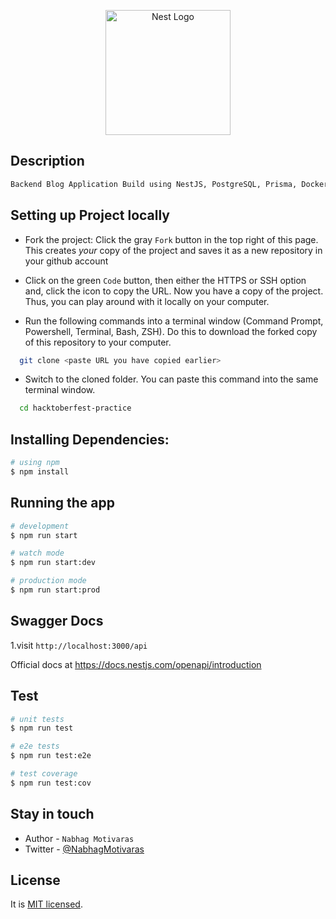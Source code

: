 
<p align="center">
  <a href="http://nestjs.com/" target="blank"><img src="https://nestjs.com/img/logo-small.svg" width="200" alt="Nest Logo" /></a>
</p>

## Description

```bash
Backend Blog Application Build using NestJS, PostgreSQL, Prisma, Docker and Swapper.
```
## Setting up Project locally

- Fork the project:
  Click the gray `Fork` button in the top right of this page. This creates _your_ copy of the project and saves it as a new repository in your github account

- Click on the green `Code` button, then either the HTTPS or SSH option and, click the icon to copy the URL. Now you have a copy of the project. Thus, you can play around with it locally on your computer.

- Run the following commands into a terminal window (Command Prompt, Powershell, Terminal, Bash, ZSH). Do this to download the forked copy of this repository to your computer.

```bash
  git clone <paste URL you have copied earlier>
```

- Switch to the cloned folder. You can paste this command into the same terminal window.

```bash
  cd hacktoberfest-practice
```
## Installing Dependencies:

```bash
# using npm
$ npm install
```

## Running the app

```bash
# development
$ npm run start

# watch mode
$ npm run start:dev

# production mode
$ npm run start:prod
```
## Swagger Docs
1.visit `http://localhost:3000/api`

Official docs at https://docs.nestjs.com/openapi/introduction
## Test

```bash
# unit tests
$ npm run test

# e2e tests
$ npm run test:e2e

# test coverage
$ npm run test:cov
```

## Stay in touch

- Author - ```Nabhag Motivaras```
- Twitter - [@NabhagMotivaras](https://twitter.com/NabhagMotivaras)

## License

It is [MIT licensed](LICENSE).
